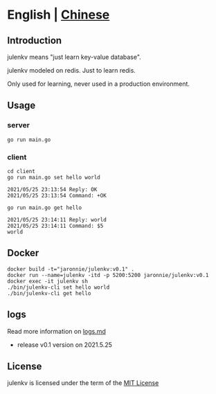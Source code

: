 # English | [Chinese](README-CN.md)

## Introduction

julenkv means "just learn key-value database".

julenkv modeled on redis. Just to learn redis.

Only used for learning, never used in a production environment.

## Usage

### server

```shell
go run main.go
```

### client

```shell
cd client
go run main.go set hello world

2021/05/25 23:13:54 Reply: OK
2021/05/25 23:13:54 Command: +OK

go run main.go get hello

2021/05/25 23:14:11 Reply: world
2021/05/25 23:14:11 Command: $5
world
```

## Docker

```shell
docker build -t="jaronnie/julenkv:v0.1" .
docker run --name=julenkv -itd -p 5200:5200 jaronnie/julenkv:v0.1
docker exec -it julenkv sh
./bin/julenkv-cli set hello world
./bin/julenkv-cli get hello 
```

## logs

Read more information on [logs.md](logs.md)

* release v0.1 version on 2021.5.25

## License

julenkv is licensed under the term of the [MIT License](https://github.com/jaronnie/julenkv/blob/main/LICENSE)
